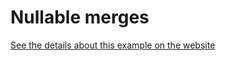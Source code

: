 # Nullable merges

[See the details about this example on the website](https://the-guild.dev/graphql/stitching/docs/handbook/type-merging-nullables)
